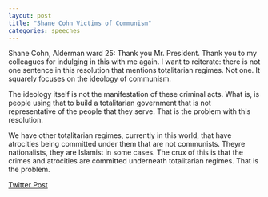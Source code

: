 ```yaml
---
layout: post
title: "Shane Cohn Victims of Communism"
categories: speeches
---
```


Shane Cohn, Alderman ward 25: Thank you Mr. President. Thank you to my colleagues for indulging in this with me again. I want to reiterate: there is not one sentence in this resolution that mentions totalitarian regimes. Not one. It squarely focuses on the ideology of communism.

The ideology itself is not the manifestation of these criminal acts. What is, is people using that to build a totalitarian government that is not representative of the people that they serve. That is the problem with this resolution.

We have other totalitarian regimes, currently in this world, that have atrocities being committed under them that are not communists. Theyre nationalists, they are Islamist in some cases. The crux of this is that the crimes and atrocities are committed underneath totalitarian regimes. That is the problem.

[Twitter Post](https://twitter.com/StlPoliticClips/status/1388943262099156994?s=20)
